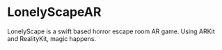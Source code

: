 # LonelyScapeAR
LonelyScape is a swift based horror escape room AR game. Using ARKit and RealityKit, magic happens.
